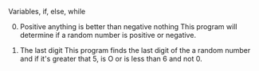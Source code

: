 Variables, if, else, while

0. Positive anything is better than negative nothing
This program will determine if a random number is positive or negative.

1. The last digit
This program finds the last digit of the a random number and if it's greater that 5, is O or is less than 6 and not 0.

